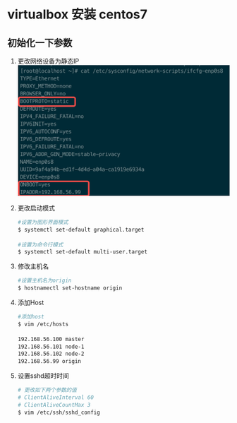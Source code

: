 # virtualbox 安装 centos7

## 初始化一下参数

1. 更改网络设备为静态IP
![network-scripts](image/network-scripts.jpeg)
2. 更改启动模式

    ``` bash
    #设置为图形界面模式
    $ systemctl set-default graphical.target 

    #设置为命令行模式
    $ systemctl set-default multi-user.target
    ```

3. 修改主机名

    ``` bash
    #设置主机名为origin
    $ hostnamectl set-hostname origin
    ```

4. 添加Host

    ``` bash
    #添加host
    $ vim /etc/hosts

    192.168.56.100 master
    192.168.56.101 node-1
    192.168.56.102 node-2
    192.168.56.99 origin
    
    ```

5. 设置sshd超时时间

    ``` bash
    # 更改如下两个参数的值
    # ClientAliveInterval 60
    # ClientAliveCountMax 3
    $ vim /etc/ssh/sshd_config
    ```
